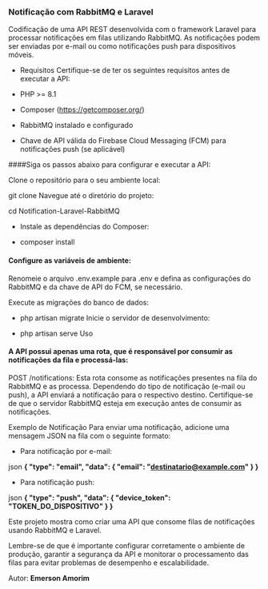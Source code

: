 ### Notificação com RabbitMQ e Laravel
Codificação de uma API REST desenvolvida com o framework Laravel para processar notificações em filas utilizando RabbitMQ. As notificações podem ser enviadas por e-mail ou como notificações push para dispositivos móveis.

- Requisitos
Certifique-se de ter os seguintes requisitos antes de executar a API:

- PHP >= 8.1
- Composer (https://getcomposer.org/)
- RabbitMQ instalado e configurado
- Chave de API válida do Firebase Cloud Messaging (FCM) para notificações push (se aplicável)

####Siga os passos abaixo para configurar e executar a API:

Clone o repositório para o seu ambiente local:

git clone <url-do-repositorio>
Navegue até o diretório do projeto:

cd Notification-Laravel-RabbitMQ
- Instale as dependências do Composer:

- composer install

#### Configure as variáveis de ambiente:
Renomeie o arquivo .env.example para .env e defina as configurações do RabbitMQ e da chave de API do FCM, se necessário.

Execute as migrações do banco de dados:

- php artisan migrate
Inicie o servidor de desenvolvimento:

- php artisan serve
Uso
#### A API possui apenas uma rota, que é responsável por consumir as notificações da fila e processá-las:

POST /notifications: Esta rota consome as notificações presentes na fila do RabbitMQ e as processa. Dependendo do tipo de notificação (e-mail ou push), a API enviará a notificação para o respectivo destino.
Certifique-se de que o servidor RabbitMQ esteja em execução antes de consumir as notificações.

Exemplo de Notificação
Para enviar uma notificação, adicione uma mensagem JSON na fila com o seguinte formato:

- Para notificação por e-mail:

json
**{
  "type": "email",
  "data": {
    "email": "destinatario@example.com"
  }
}**
- Para notificação push:

json
**{
  "type": "push",
  "data": {
    "device_token": "TOKEN_DO_DISPOSITIVO"
  }
}**

Este projeto mostra como criar uma API que consome filas de notificações usando RabbitMQ e Laravel. 

Lembre-se de que é importante configurar corretamente o ambiente de produção, garantir a segurança da API e monitorar o processamento das filas para evitar problemas de desempenho e escalabilidade.

Autor:
**Emerson Amorim**